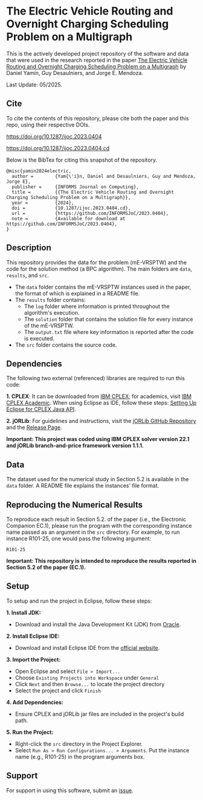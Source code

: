 # The Electric Vehicle Routing and Overnight Charging Scheduling Problem on a Multigraph

This is the actively developed project repository of the software and data that were used in the research reported in the paper 
[The Electric Vehicle Routing and Overnight Charging Scheduling Problem on a Multigraph](https://doi.org/10.1287/ijoc.2023.0404) by Daniel Yamín, Guy Desaulniers, and Jorge E. Mendoza.

Last Update: 05/2025. 

## Cite

To cite the contents of this repository, please cite both the paper and this repo, using their respective DOIs.

https://doi.org/10.1287/ijoc.2023.0404



https://doi.org/10.1287/ijoc.2023.0404.cd

Below is the BibTex for citing this snapshot of the repository.

```
@misc{yamin2024electric,
  author =        {Yam{\'i}n, Daniel and Desaulniers, Guy and Mendoza, Jorge E},
  publisher =     {INFORMS Journal on Computing},
  title =         {{The Electric Vehicle Routing and Overnight Charging Scheduling Problem on a Multigraph}},
  year =          {2024},
  doi =           {10.1287/ijoc.2023.0404.cd},
  url =           {https://github.com/INFORMSJoC/2023.0404},
  note =          {Available for download at https://github.com/INFORMSJoC/2023.0404},
}  
```

## Description

This repository provides the data for the problem (mE-VRSPTW) and the code for the solution method (a BPC algorithm). The main folders are `data`, `results`, and `src`.

* The `data` folder contains the mE-VRSPTW instances used in the paper, the format of which is explained in a README file. 
* The `results` folder contains:
  * The `log` folder where information is printed throughout the algorithm's execution. 
  * The `solution` folder that contains the solution file for every instance of the mE-VRSPTW. 
  * The `output.txt` file where key information is reported after the code is executed. 
* The `src` folder contains the source code.

## Dependencies

The following two external (referenced) libraries are required to run this code:

**1. CPLEX**: It can be downloaded from [IBM CPLEX](https://www.ibm.com/docs/nl/icos/20.1.0?topic=cplex-installing); for academics, visit [IBM CPLEX Academic](https://www.ibm.com/academic/home). When using Eclipse as IDE, follow these steps: [Setting Up Eclipse for CPLEX Java API](https://www.ibm.com/docs/nl/icos/20.1.0?topic=cplex-setting-up-eclipse-java-api).

**2. jORLib**: For guidelines and instructions, visit the [jORLib GitHub Repository](https://github.com/coin-or/jorlib/tree/master) and the [Release Page](https://github.com/coin-or/jorlib/releases).


**Important: This project was coded using IBM CPLEX solver version 22.1 and jORLib branch-and-price framework version 1.1.1.**


## Data

The dataset used for the numerical study in Section 5.2 is available in the `data` folder. A README file explains the instances' file format.

## Reproducing the Numerical Results

To reproduce each result in Section 5.2. of the paper (i.e., the Electronic Companion EC.1), please run the program with the corresponding instance name passed as an argument in the `src` directory. For example, to run instance R101-25, one would pass the following argument:

```
R101-25
```

**Important: This repository is intended to reproduce the results reported in Section 5.2 of the paper (EC.1).**

## Setup

To setup and run the project in Eclipse, follow these steps:

**1. Install JDK:**

- Download and install the Java Development Kit (JDK) from [Oracle](https://www.oracle.com/java/technologies/javase-downloads.html).

**2. Install Eclipse IDE:**

- Download and install Eclipse IDE from the [official website](https://www.eclipse.org/downloads/).

**3. Import the Project:**

- Open Eclipse and select `File > Import...`
- Choose `Existing Projects into Workspace` under `General`
- Click `Next` and then `Browse...` to locate the project directory
- Select the project and click `Finish`

**4. Add Dependencies:**

- Ensure CPLEX and jORLib jar files are included in the project's build path.

**5. Run the Project:**

- Right-click the `src` directory in the Project Explorer.
- Select `Run As > Run Configurations... > Arguments`. Put the instance name (e.g., R101-25) in the program arguments box.


## Support

For support in using this software, submit an
[issue](https://github.com/INFORMSJoC/2023.0404/issues/new).
